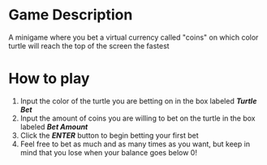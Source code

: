 # Game Description
A minigame where you bet a virtual currency called "coins" on which color turtle will reach the top of the screen the fastest

# How to play
1. Input the color of the turtle you are betting on in the box labeled _**Turtle Bet**_
2. Input the amount of coins you are willing to bet on the turtle in the box labeled _**Bet Amount**_
3. Click the _**ENTER**_ button to begin betting your first bet
4. Feel free to bet as much and as many times as you want, but keep in mind that you lose when your balance goes below 0!
